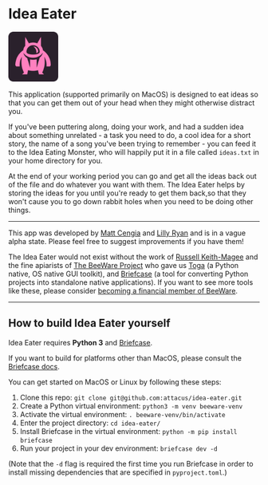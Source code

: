# Idea Eater

<img src="src/idea_eater/resources/idea_eater.png" width="100">

This application (supported primarily on MacOS) is designed to eat ideas so that you can get them out of your head when they might otherwise distract you.

If you've been puttering along, doing your work, and had a sudden idea about something unrelated - a task you need to do, a cool idea for a short story, the name of a song you've been trying to remember - you can feed it to the Idea Eating Monster, who will happily put it in a file called `ideas.txt` in your home directory for you.

At the end of your working period you can go and get all the ideas back out of the file and do whatever you want with them. The Idea Eater helps by storing the ideas for you until you're ready to get them back,so that they won't cause you to go down rabbit holes when you need to be doing other things.

---

This app was developed by [Matt Cengia](https://blog.mattcen.com/about/) and [Lilly Ryan](https://twitter.com/attacus_au) and is in a vague alpha state. Please feel free to suggest improvements if you have them!

The Idea Eater would not exist without the work of [Russell Keith-Magee](https://twitter.com/freakboy3742) and the fine apiarists of [The BeeWare Project](https://beeware.org/) who gave us [Toga](https://github.com/beeware/toga) (a Python native, OS native GUI toolkit), and [Briefcase](https://github.com/beeware/briefcase) (a tool for converting Python projects into standalone native applications). If you want to see more tools like these, please
consider [becoming a financial member of BeeWare](https://beeware.org/contributing/membership).

---

## How to build Idea Eater yourself

Idea Eater requires **Python 3** and [Briefcase](https://github.com/beeware/briefcase).

If you want to build for platforms other than MacOS, please consult the [Briefcase docs](https://briefcase.readthedocs.io/en/latest/).

You can get started on MacOS or Linux by following these steps:

1) Clone this repo: `git clone git@github.com:attacus/idea-eater.git`
2) Create a Python virtual environment: `python3 -m venv beeware-venv`
3) Activate the virtual environment: `. beeware-venv/bin/activate`
4) Enter the project directory: `cd idea-eater/`
5) Install Briefcase in the virtual environment: `python -m pip install briefcase`
6) Run your project in your dev environment: `briefcase dev -d`

(Note that the `-d` flag is required the first time you run Briefcase in order to install missing dependencies that are specified in `pyproject.toml`.)